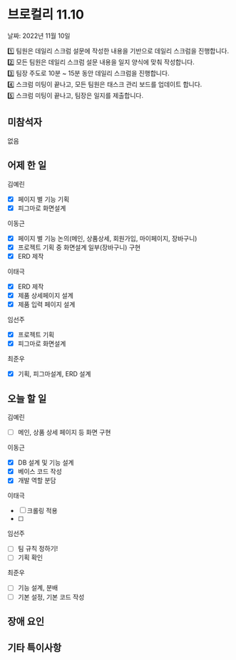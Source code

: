 # 브로컬리 11.10

날짜: 2022년 11월 10일

<aside>
1️⃣ 팀원은 데일리 스크럼 설문에 작성한 내용을 기반으로 데일리 스크럼을 진행합니다.
<br>
2️⃣ 모든 팀원은 데일리 스크럼 설문 내용을 일지 양식에 맞춰 작성합니다. 
<br>
3️⃣ 팀장 주도로 10분 ~ 15분 동안 데일리 스크럼을 진행합니다.
<br>
4️⃣ 스크럼 미팅이 끝나고, 모든 팀원은 태스크 관리 보드를 업데이트 합니다.
<br>
5️⃣ 스크럼 미팅이 끝나고, 팀장은 일지를 제출합니다.
</aside>



## 미참석자

없음

## 어제 한 일

김예린

- [x]  페이지 별 기능 기획
- [x]  피그마로 화면설계

이동근

- [x]  페이지 별 기능 논의(메인, 상품상세, 회원가입, 마이페이지, 장바구니)
- [x]  프로젝트 기획 중 화면설계 일부(장바구니) 구현
- [x]  ERD 제작

이태극

- [x]  ERD 제작
- [x]  제품 상세페이지 설계
- [x]  제품 입력 페이지 설계

임선주

- [x]  프로젝트 기획
- [x]  피그마로 화면설계

최준우

- [x]  기획, 피그마설계, ERD 설계

## 오늘 할 일

김예린

- [ ]  메인, 상품 상세 페이지 등 화면 구현

이동근

- [x]  DB 설계 및 기능 설계
- [x]  베이스 코드 작성
- [x]  개발 역할 분담

이태극

- [ ]  크롤링 적용
- [ ]  

임선주

- [ ]  팀 규칙 정하기!
- [ ]  기획 확인

최준우

- [ ]  기능 설계, 분배
- [ ]  기본 설정, 기본 코드 작성

## 장애 요인

## 기타 특이사항